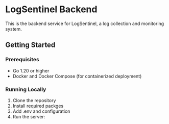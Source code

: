 # LogSentinel Backend

This is the backend service for LogSentinel, a log collection and monitoring system.

## Getting Started

### Prerequisites

- Go 1.20 or higher
- Docker and Docker Compose (for containerized deployment)

### Running Locally

1. Clone the repository
2. Install required packges
3. Add .env and configuration 
4. Run the server:
